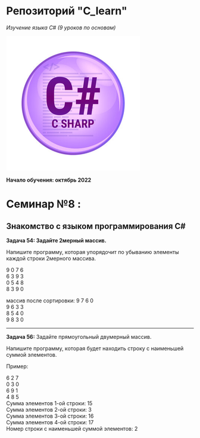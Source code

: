 # Репозиторий "C_learn" 

*Изучение языка С# (9 уроков по основам)*

![Логотип C#](logoC.jpg)

**Начало обучения: октябрь 2022**

# Семинар №8 : 
##  Знакомство с языком программирования С#
 
**Задача 54: Задайте 2мерный массив.**

 Напишите программу, которая упорядочит 
 по убыванию элементы каждой строки 2мерного массива.

 
9   0   7   6 <br>
6   3   9   3 <br>
0   5   4   8 <br>
8   3   9   0 <br>

 массив  после сортировки:
9   7   6   0 <br>
9   6   3   3 <br>
8   5   4   0 <br>
9   8   3   0 <br>
 
_______

**Задача 56:**
  Задайте прямоугольный двумерный массив.
  
 Напишите программу, которая будет находить строку с наименьшей суммой элементов.

  Пример:
  
6   2   7<br>
0   3   0<br>
6   9   1<br>
4   8   5<br>
Сумма элементов 1-ой строки: 15<br>
Сумма элементов 2-ой строки: 3<br>
Сумма элементов 3-ой строки: 16<br>
Сумма элементов 4-ой строки: 17<br>
Номер строки с наименьшей суммой элементов: 2
 
 
 
